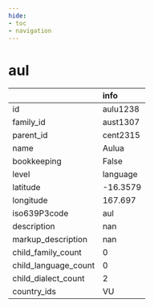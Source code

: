 ```yaml
---
hide:
- toc
- navigation
---
```

# aul
|                      | info     |
|:---------------------|:---------|
| id                   | aulu1238 |
| family_id            | aust1307 |
| parent_id            | cent2315 |
| name                 | Aulua    |
| bookkeeping          | False    |
| level                | language |
| latitude             | -16.3579 |
| longitude            | 167.697  |
| iso639P3code         | aul      |
| description          | nan      |
| markup_description   | nan      |
| child_family_count   | 0        |
| child_language_count | 0        |
| child_dialect_count  | 2        |
| country_ids          | VU       |